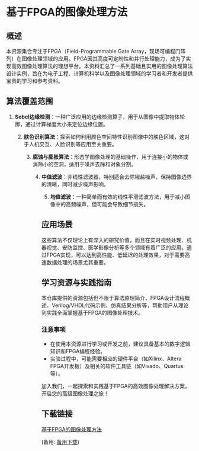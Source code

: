 # 基于FPGA的图像处理方法

## 概述

本资源集合专注于FPGA（Field-Programmable Gate Array，现场可编程门阵列）在图像处理领域的应用。FPGA因其高度可定制性和并行处理能力，成为了实现高效图像处理算法的理想平台。本资料汇总了一系列基础且实用的图像处理算法设计实例，旨在为电子工程、计算机科学以及图像处理领域的学习者和开发者提供宝贵的学习和参考资料。

## 算法覆盖范围

1. **Sobel边缘检测**：一种广泛应用的边缘检测算子，用于从图像中提取物体轮廓，通过计算梯度大小来定位边缘位置。

   2. **肤色识别算法**：探索如何利用颜色空间特性识别图像中的肤色区域，这对于人机交互、人脸识别等应用至关重要。

      3. **腐蚀与膨胀算法**：形态学图像处理的基础操作，用于连接小的物体或消除小的空洞，适用于噪声去除和对象分割。

         4. **中值滤波**：非线性滤波器，特别适合去除椒盐噪声，保持图像边界的清晰，同时减少噪声影响。

            5. **均值滤波**：一种简单而有效的线性平滑滤波方法，用于减小图像中的高频噪声，但可能会导致细节损失。

            ## 应用场景

            这些算法不仅理论上有深入的研究价值，而且在实时视频处理、机器视觉、安防监控、医学影像分析等多个领域有着广泛的应用。通过FPGA实现，可以达到高性能、低延迟的处理效果，对于需要高速数据处理的场景尤其重要。

            ## 学习资源与实践指南

            本仓库提供的资源包括但不限于算法原理简介、FPGA设计流程概述、Verilog/VHDL代码示例、仿真结果分析等，帮助用户从理论到实践全面掌握基于FPGA的图像处理技术。

            ### 注意事项

            - 在使用本资源进行学习或开发之前，建议具备基本的数字逻辑知识和FPGA编程经验。
            - 实验过程中，可能需要相应的硬件平台（如Xilinx、Altera FPGA开发板）及相关的软件工具链（如Vivado、Quartus等）。

            加入我们，一起探索和实践基于FPGA的高效图像处理解决方案，开启您的高级图像处理之旅！

            ## 下载链接
            [基于FPGA的图像处理方法](https://pan.quark.cn/s/7700c07611a7) 

            (备用: [备用下载](https://pan.baidu.com/s/1DkWYJvb2iHVVJfAmpD_WEQ?pwd=1234))
